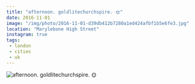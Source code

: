 ```yaml
---
title: "afternoon. goldlitechurchspire. 🌞"
date: 2016-11-01
image: "/img/photo/2016-11-01-d39db412b7280a1ed424afbf1b5e6fe3.jpg"
location: "Marylebone High Street"
instagram: true
tags:
 - london
 - cities
 - uk
---
```


![afternoon. goldlitechurchspire. 🌞](/img/photo/2016-11-01-d39db412b7280a1ed424afbf1b5e6fe3.jpg)
